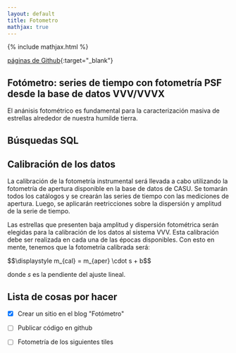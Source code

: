 ```yaml
---
layout: default
title: Fotometro
mathjax: true
---
```

{% include mathjax.html %}

[páginas de Github](https://pages.github.com/){:target="_blank"} 




## Fotómetro: series de tiempo con fotometría PSF desde la base de datos VVV/VVVX

El anánisis fotométrico es fundamental para la caracterización masiva de estrellas alrededor de nuestra humilde tierra. 

## Búsquedas SQL 


## 


## Calibración de los datos

La calibración de la fotometría instrumental será llevada a cabo utilizando la fotometría de apertura disponible en la base de datos de CASU. Se tomarán todos los catálogos y se crearán las series de tiempo con las mediciones de apertura. Luego, se aplicarán reetricciones sobre la dispersión y amplitud de la serie de tiempo. 

Las estrellas que presenten baja amplitud y dispersión fotométrica serán elegidas para la calibración de los datos al sistema VVV. Esta calibración debe ser realizada en cada una de las épocas disponibles. Con esto en mente, tenemos que la fotometría calibrada será: 

<p>$$\displaystyle m_{cal} = m_{aper} \cdot s + b$$</p>

donde $s$ es la pendiente del ajuste lineal.


## Lista de cosas por hacer

- [x] Crear un sitio en el blog "Fotómetro"
- [ ] Publicar código en github
- [ ] Fotometría de los siguientes tiles

